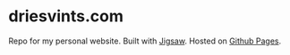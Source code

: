 # driesvints.com

Repo for my personal website. Built with [Jigsaw](https://jigsaw.tighten.co). Hosted on [Github Pages](https://pages.github.com).
